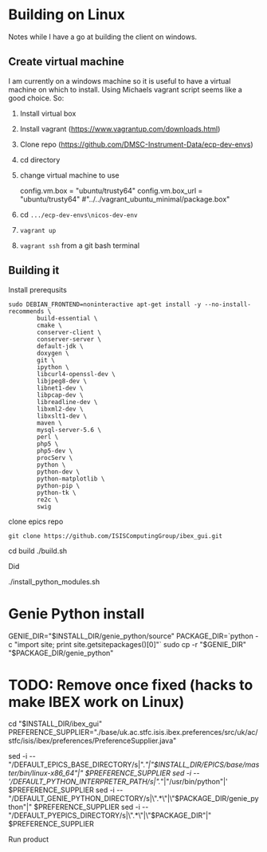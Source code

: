 # Building on Linux

Notes while I have a go at building the client on windows.

## Create virtual machine

I am currently on a windows machine so it is useful to have a virtual machine on which to install. Using Michaels vagrant script seems like a good choice. So:

1. Install virtual box
2. Install vagrant (https://www.vagrantup.com/downloads.html)
3. Clone repo (https://github.com/DMSC-Instrument-Data/ecp-dev-envs)
4. cd directory
5. change virtual machine to use 

      config.vm.box = "ubuntu/trusty64"
      config.vm.box_url = "ubuntu/trusty64" #"../../vagrant_ubuntu_minimal/package.box"

6. cd `.../ecp-dev-envs\nicos-dev-env`
7. `vagrant up`
8. `vagrant ssh` from a git bash terminal

## Building it

Install prerequsits
```
sudo DEBIAN_FRONTEND=noninteractive apt-get install -y --no-install-recommends \
        build-essential \
        cmake \
        conserver-client \
        conserver-server \
        default-jdk \
        doxygen \
        git \
        ipython \
        libcurl4-openssl-dev \
        libjpeg8-dev \
        libnet1-dev \
        libpcap-dev \
        libreadline-dev \
        libxml2-dev \
        libxslt1-dev \
        maven \
        mysql-server-5.6 \
        perl \
        php5 \
        php5-dev \
        procServ \
        python \
        python-dev \
        python-matplotlib \
        python-pip \
        python-tk \
        re2c \
        swig
```

clone epics repo

    git clone https://github.com/ISISComputingGroup/ibex_gui.git

cd build
./build.sh


Did


./install_python_modules.sh

# Genie Python install
GENIE_DIR="$INSTALL_DIR/genie_python/source"
PACKAGE_DIR=`python -c "import site; print site.getsitepackages()[0]"`
sudo cp -r "$GENIE_DIR" "$PACKAGE_DIR/genie_python"

# TODO: Remove once fixed (hacks to make IBEX work on Linux)
cd "$INSTALL_DIR/ibex_gui"
PREFERENCE_SUPPLIER="./base/uk.ac.stfc.isis.ibex.preferences/src/uk/ac/stfc/isis/ibex/preferences/PreferenceSupplier.java"

sed -i -- "/DEFAULT_EPICS_BASE_DIRECTORY/s|\".*\"|\"$INSTALL_DIR/EPICS/base/master/bin/linux-x86_64\"|" $PREFERENCE_SUPPLIER
sed -i -- '/DEFAULT_PYTHON_INTERPRETER_PATH/s|".*"|"/usr/bin/python"|' $PREFERENCE_SUPPLIER
sed -i -- "/DEFAULT_GENIE_PYTHON_DIRECTORY/s|\".*\"|\"$PACKAGE_DIR/genie_python\"|" $PREFERENCE_SUPPLIER
sed -i -- "/DEFAULT_PYEPICS_DIRECTORY/s|\".*\"|\"$PACKAGE_DIR\"|" $PREFERENCE_SUPPLIER

Run product




